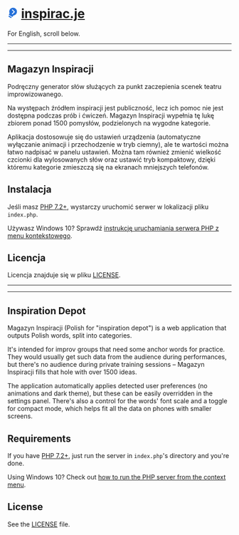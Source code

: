 # <img src="android-chrome-192x192.png" width="24" height="24"> [inspirac.je](http://inspirac.je)

For English, scroll below.

---
---

## Magazyn Inspiracji

Podręczny generator słów służących za punkt zaczepienia scenek teatru improwizowanego.

Na występach źródłem inspiracji jest publiczność, lecz ich pomoc nie jest dostępna podczas prób i ćwiczeń. Magazyn Inspiracji wypełnia tę lukę zbiorem ponad 1500 pomysłów, podzielonych na wygodne kategorie.

Aplikacja dostosowuje się do ustawień urządzenia (automatyczne wyłączanie animacji i przechodzenie w tryb ciemny), ale te wartości można łatwo nadpisać w panelu ustawień. Można tam również zmienić wielkość czcionki dla wylosowanych słów oraz ustawić tryb kompaktowy, dzięki któremu kategorie zmieszczą się na ekranach mniejszych telefonów.

## Instalacja

Jeśli masz [PHP 7.2+](https://www.php.net/downloads.php), wystarczy uruchomić serwer w lokalizacji pliku `index.php`.

Używasz Windows 10? Sprawdź [instrukcję uruchamiania serwera PHP z menu kontekstowego](https://gist.github.com/oczki/703952850d09e913d6109e621793fec8).

## Licencja

Licencja znajduje się w pliku [LICENSE](LICENSE.md).

---
---

## Inspiration Depot

Magazyn Inspiracji (Polish for "inspiration depot") is a web application that outputs Polish words, split into categories.

It's intended for improv groups that need some anchor words for practice. They would usually get such data from the audience during performances, but there's no audience during private training sessions – Magazyn Inspiracji fills that hole with over 1500 ideas.

The application automatically applies detected user preferences (no animations and dark theme), but these can be easily overridden in the settings panel. There's also a control for the words' font scale and a toggle for compact mode, which helps fit all the data on phones with smaller screens.

## Requirements

If you have [PHP 7.2+](https://www.php.net/downloads.php), just run the server in `index.php`'s directory and you're done.

Using Windows 10? Check out [how to run the PHP server from the context menu](https://gist.github.com/oczki/703952850d09e913d6109e621793fec8).

## License

See the [LICENSE](LICENSE.md) file.
